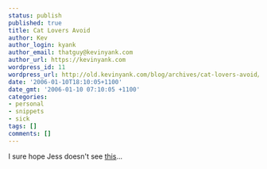 ```yaml
---
status: publish
published: true
title: Cat Lovers Avoid
author: Kev
author_login: kyank
author_email: thatguy@kevinyank.com
author_url: https://kevinyank.com
wordpress_id: 11
wordpress_url: http://old.kevinyank.com/blog/archives/cat-lovers-avoid/
date: '2006-01-10T18:10:05+1100'
date_gmt: '2006-01-10 07:10:05 +1100'
categories:
- personal
- snippets
- sick
tags: []
comments: []
---
```

<p>I sure hope Jess doesn't see <a href="http://digg.com/science/Cyclops_kitten_only_lives_one_day..._PHOTO_">this</a>...</p>
